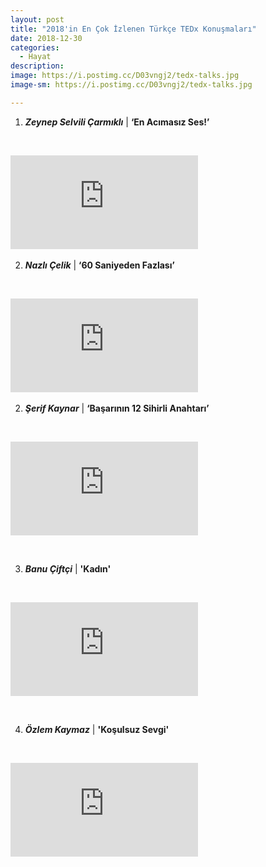 ```yaml
---
layout: post
title: "2018'in En Çok İzlenen Türkçe TEDx Konuşmaları"
date: 2018-12-30
categories:
  - Hayat
description:
image: https://i.postimg.cc/D03vngj2/tedx-talks.jpg
image-sm: https://i.postimg.cc/D03vngj2/tedx-talks.jpg

---
```


1. ***Zeynep Selvili Çarmıklı*** &#124; **‘En Acımasız Ses!’**

&nbsp;&nbsp;&nbsp;&nbsp;&nbsp;&nbsp;

<iframe src="https://www.youtube.com/embed/W2BpOXoFRPA" frameborder="0" allow="autoplay; encrypted-media" allowfullscreen></iframe>
&nbsp;&nbsp;&nbsp;&nbsp;&nbsp;&nbsp;

2. ***Nazlı Çelik*** &#124; **‘60 Saniyeden Fazlası’**

&nbsp;&nbsp;&nbsp;&nbsp;&nbsp;&nbsp;

<iframe src="https://www.youtube.com/embed/7PrnRhYBMVU" frameborder="0" allow="autoplay; encrypted-media" allowfullscreen></iframe>
&nbsp;&nbsp;&nbsp;&nbsp;&nbsp;&nbsp;


2. ***Şerif Kaynar*** &#124; **‘Başarının 12 Sihirli Anahtarı’**

&nbsp;&nbsp;&nbsp;&nbsp;&nbsp;&nbsp;

<iframe src="https://www.youtube.com/embed/qRtJjabLi3M" frameborder="0" allow="autoplay; encrypted-media" allowfullscreen></iframe>

&nbsp;&nbsp;&nbsp;&nbsp;&nbsp;&nbsp;

3. ***Banu Çiftçi*** &#124; **'Kadın'**

&nbsp;&nbsp;&nbsp;&nbsp;&nbsp;&nbsp;

<iframe src="https://www.youtube.com/embed/85RxQHZkluE" frameborder="0" allow="autoplay; encrypted-media" allowfullscreen></iframe>

&nbsp;&nbsp;&nbsp;&nbsp;&nbsp;&nbsp;

4. ***Özlem Kaymaz*** &#124; **'Koşulsuz Sevgi'**

&nbsp;&nbsp;&nbsp;&nbsp;&nbsp;&nbsp;

<iframe src="https://www.youtube.com/embed/XHFs1lIPKHw" frameborder="0" allow="autoplay; encrypted-media" allowfullscreen></iframe>

&nbsp;&nbsp;&nbsp;&nbsp;&nbsp;&nbsp;


